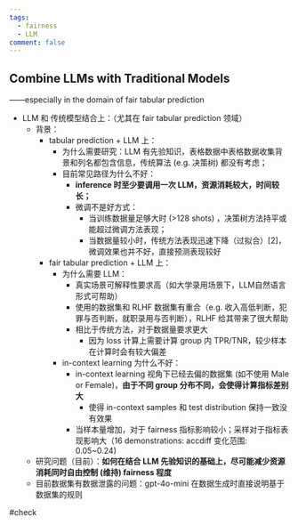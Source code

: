 ```yaml
---
tags:
  - fairness
  - LLM
comment: false
---
```


## Combine LLMs with Traditional Models
——especially in the domain of fair tabular prediction

- LLM 和 传统模型结合上：（尤其在 fair tabular prediction 领域）
  - 背景：
    - tabular prediction + LLM 上：
      - 为什么需要研究：LLM 有先验知识，表格数据中表格数据收集背景和列名都包含信息，传统算法 (e.g. 决策树) 都没有考虑；
      - 目前常见路径为什么不好：
        - **inference 时至少要调用一次 LLM，资源消耗较大，时间较长；**
        - 微调不是好方式：
          - 当训练数据量足够大时 (>128 shots) ，决策树方法持平或能超过微调方法表现；
          - 当数据量较小时，传统方法表现迅速下降（过拟合）[2]，微调效果也并不好，直接预测表现较好
    - fair tabular prediction + LLM 上：
      - 为什么需要 LLM：
        - 真实场景可解释性要求高（如大学录用场景下，LLM自然语言形式可帮助）
        - 使用的数据集和 RLHF 数据集有重合（e.g. 收入高低判断，犯罪与否判断，就职录用与否判断），RLHF 给其带来了很大帮助
        - 相比于传统方法，对于数据量要求更大
          - 因为 loss 计算上需要计算 group 内 TPR/TNR，较少样本在计算时会有较大偏差
      - in-context learning 为什么不好：
        - in-context learning 视角下已经去偏的数据集 (如不使用 Male or Female)，**由于不同 group 分布不同，会使得计算指标差别大**
          - 使得 in-context samples 和 test distribution 保持一致没有效果
        - 当样本量增加，对于 fairness 指标影响较小；采样对于指标表现影响大（16 demonstrations: accdiff 变化范围: 0.05~0.24)
  - 研究问题（目前）：**如何在结合 LLM 先验知识的基础上，尽可能减少资源消耗同时自由控制 (维持) fairness 程度**
  - 目前数据集有数据泄露的问题：gpt-4o-mini 在数据生成时直接说明基于数据集的规则

#check